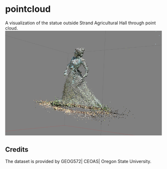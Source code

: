 # pointcloud

A visualization of the statue outside Strand Agricultural Hall through point cloud.
![](img/image.jpg)

## Credits
The dataset is provided by GEOG572| CEOAS| Oregon State University.
